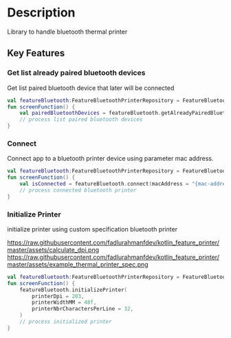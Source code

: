 # Description

Library to handle bluetooth thermal printer

## Key Features

### Get list already paired bluetooth devices

Get list paired bluetooth device that later will be connected

```kotlin
val featureBluetooth:FeatureBluetoothPrinterRepository = FeatureBluetoothPrinter()
fun screenFunction() {
    val pairedBluetoothDevices = featureBluetooth.getAlreadyPairedBluetoothDevice()
    // process list paired bluetooth devices
}
```

### Connect

Connect app to a bluetooth printer device using parameter mac address.

```kotlin
val featureBluetooth:FeatureBluetoothPrinterRepository = FeatureBluetoothPrinter()
fun screenFunction() {
    val isConnected = featureBluetooth.connect(macAddress = "{mac-address}")
    // process connected bluetooth printer
}
```

### Initialize Printer

initialize printer using custom specification bluetooth printer

https://raw.githubusercontent.com/fadlurahmanfdev/kotlin_feature_printer/master/assets/calculate_dpi.png
https://raw.githubusercontent.com/fadlurahmanfdev/kotlin_feature_printer/master/assets/example_thermal_printer_spec.png

```kotlin
val featureBluetooth:FeatureBluetoothPrinterRepository = FeatureBluetoothPrinter()
fun screenFunction() {
    featureBluetooth.initializePrinter(
        printerDpi = 203,
        printerWidthMM = 48f,
        printerNbrCharactersPerLine = 32,
    )
    // process initialized printer
}
```